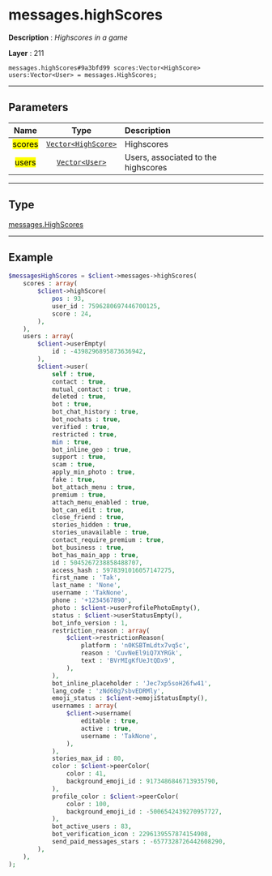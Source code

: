# messages.highScores

**Description** : *Highscores in a game*

**Layer** : 211

```tl
messages.highScores#9a3bfd99 scores:Vector<HighScore> users:Vector<User> = messages.HighScores;
```

---

## Parameters

| Name | Type | Description |
| :---: | :---: | :--- |
| <mark>scores</mark> | [`Vector<HighScore>`](type/HighScore) | Highscores |
| <mark>users</mark> | [`Vector<User>`](type/User) | Users, associated to the highscores |

---

## Type

[messages.HighScores](type/messages.HighScores)

---

## Example

```php
$messagesHighScores = $client->messages->highScores(
	scores : array(
		$client->highScore(
			pos : 93,
			user_id : 7596280697446700125,
			score : 24,
		),
	),
	users : array(
		$client->userEmpty(
			id : -4398296895873636942,
		),
		$client->user(
			self : true,
			contact : true,
			mutual_contact : true,
			deleted : true,
			bot : true,
			bot_chat_history : true,
			bot_nochats : true,
			verified : true,
			restricted : true,
			min : true,
			bot_inline_geo : true,
			support : true,
			scam : true,
			apply_min_photo : true,
			fake : true,
			bot_attach_menu : true,
			premium : true,
			attach_menu_enabled : true,
			bot_can_edit : true,
			close_friend : true,
			stories_hidden : true,
			stories_unavailable : true,
			contact_require_premium : true,
			bot_business : true,
			bot_has_main_app : true,
			id : 5045267238858488707,
			access_hash : 5978391016057147275,
			first_name : 'Tak',
			last_name : 'None',
			username : 'TakNone',
			phone : '+1234567890',
			photo : $client->userProfilePhotoEmpty(),
			status : $client->userStatusEmpty(),
			bot_info_version : 1,
			restriction_reason : array(
				$client->restrictionReason(
					platform : 'n0KSBTmLdtx7vq5c',
					reason : 'CuvNeEl9iQ7XYRGk',
					text : 'BVrMIgKfUeJtQDx9',
				),
			),
			bot_inline_placeholder : 'Jec7xp5soH26fw41',
			lang_code : 'zNd60g7sbvEDRMly',
			emoji_status : $client->emojiStatusEmpty(),
			usernames : array(
				$client->username(
					editable : true,
					active : true,
					username : 'TakNone',
				),
			),
			stories_max_id : 80,
			color : $client->peerColor(
				color : 41,
				background_emoji_id : 9173486846713935790,
			),
			profile_color : $client->peerColor(
				color : 100,
				background_emoji_id : -5006542439270957727,
			),
			bot_active_users : 83,
			bot_verification_icon : 2296139557874154908,
			send_paid_messages_stars : -6577328726442608290,
		),
	),
);
```